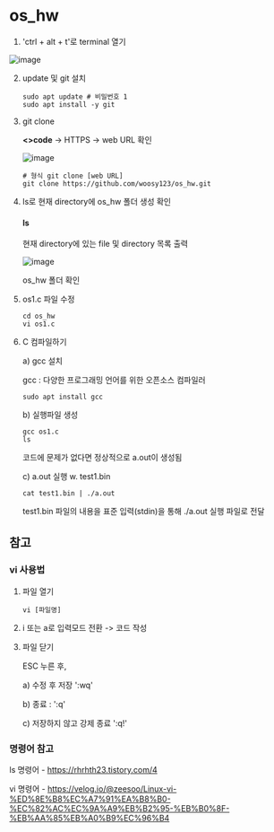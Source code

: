 # os_hw

1. 'ctrl + alt + t'로 terminal 열기

![image](https://github.com/user-attachments/assets/540045f7-613b-47db-971f-fa5f9d79f961)

2. update 및 git 설치

       sudo apt update # 비밀번호 1
       sudo apt install -y git  
       
3. git clone
   
   **<>code** -> HTTPS -> web URL 확인

   ![image](https://github.com/user-attachments/assets/e22d1794-14fc-43cb-9f5e-2c598e82c866)

   
       # 형식 git clone [web URL]
       git clone https://github.com/woosy123/os_hw.git

4. ls로 현재 directory에 os_hw 폴더 생성 확인       

   #### ls
   현재 directory에 있는 file 및 directory 목록 출력

   ![image](https://github.com/user-attachments/assets/a40fdcb5-3d64-4560-aed5-05bd9456f1c8)

   os_hw 폴더 확인

   
6. os1.c 파일 수정

       cd os_hw
       vi os1.c

7. C 컴파일하기

   a) gcc 설치

   gcc :  다양한 프로그래밍 언어를 위한 오픈소스 컴파일러
   
       sudo apt install gcc

   b) 실행파일 생성

       gcc os1.c
       ls 

   코드에 문제가 없다면 정상적으로 a.out이 생성됨

   c) a.out 실행 w. test1.bin

       cat test1.bin | ./a.out

   test1.bin 파일의 내용을 표준 입력(stdin)을 통해 ./a.out 실행 파일로 전달
    

       
## 참고

### vi 사용법

1. 파일 열기

       vi [파일명]

2. i 또는 a로 입력모드 전환 -> 코드 작성
   
3. 파일 닫기

   ESC 누른 후,

   a) 수정 후 저장 ':wq'
   
   b) 종료 : ':q'

   c) 저장하지 않고 강제 종료 ':q!'


### 명령어 참고

ls 명령어  - <https://rhrhth23.tistory.com/4>

vi 명령어 - <https://velog.io/@zeesoo/Linux-vi-%ED%8E%B8%EC%A7%91%EA%B8%B0-%EC%82%AC%EC%9A%A9%EB%B2%95-%EB%B0%8F-%EB%AA%85%EB%A0%B9%EC%96%B4>

